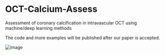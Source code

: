 # OCT-Calcium-Assess
 Assessment of coronary calcification  in intravascular OCT using machine/deep learning methods


The code and more examples will be published after our paper is accepted.

![image](https://github.com/IFF-0303/OCT-Calcium-Assess/blob/main/Figures/mvd70-z6sdp.gif)